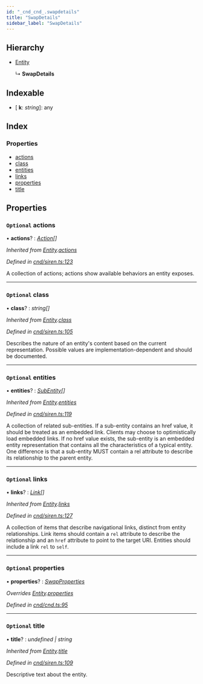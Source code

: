 ```yaml
---
id: "_cnd_cnd_.swapdetails"
title: "SwapDetails"
sidebar_label: "SwapDetails"
---
```


## Hierarchy

* [Entity](_cnd_siren_.entity.md)

  ↳ **SwapDetails**

## Indexable

* \[ **k**: *string*\]: any

## Index

### Properties

* [actions](_cnd_cnd_.swapdetails.md#optional-actions)
* [class](_cnd_cnd_.swapdetails.md#optional-class)
* [entities](_cnd_cnd_.swapdetails.md#optional-entities)
* [links](_cnd_cnd_.swapdetails.md#optional-links)
* [properties](_cnd_cnd_.swapdetails.md#optional-properties)
* [title](_cnd_cnd_.swapdetails.md#optional-title)

## Properties

### `Optional` actions

• **actions**? : *[Action](_cnd_siren_.action.md)[]*

*Inherited from [Entity](_cnd_siren_.entity.md).[actions](_cnd_siren_.entity.md#optional-actions)*

*Defined in [cnd/siren.ts:123](https://github.com/comit-network/comit-js-sdk/blob/d75521e/src/cnd/siren.ts#L123)*

A collection of actions; actions show available behaviors an entity exposes.

___

### `Optional` class

• **class**? : *string[]*

*Inherited from [Entity](_cnd_siren_.entity.md).[class](_cnd_siren_.entity.md#optional-class)*

*Defined in [cnd/siren.ts:105](https://github.com/comit-network/comit-js-sdk/blob/d75521e/src/cnd/siren.ts#L105)*

Describes the nature of an entity's content based on the current representation. Possible values are implementation-dependent and should be documented.

___

### `Optional` entities

• **entities**? : *[SubEntity](../modules/_cnd_siren_.md#subentity)[]*

*Inherited from [Entity](_cnd_siren_.entity.md).[entities](_cnd_siren_.entity.md#optional-entities)*

*Defined in [cnd/siren.ts:119](https://github.com/comit-network/comit-js-sdk/blob/d75521e/src/cnd/siren.ts#L119)*

A collection of related sub-entities. If a sub-entity contains an href value, it should be treated as an embedded link. Clients may choose to optimistically load embedded links. If no href value exists, the sub-entity is an embedded entity representation that contains all the characteristics of a typical entity. One difference is that a sub-entity MUST contain a rel attribute to describe its relationship to the parent entity.

___

### `Optional` links

• **links**? : *[Link](_cnd_siren_.link.md)[]*

*Inherited from [Entity](_cnd_siren_.entity.md).[links](_cnd_siren_.entity.md#optional-links)*

*Defined in [cnd/siren.ts:127](https://github.com/comit-network/comit-js-sdk/blob/d75521e/src/cnd/siren.ts#L127)*

A collection of items that describe navigational links, distinct from entity relationships. Link items should contain a `rel` attribute to describe the relationship and an `href` attribute to point to the target URI. Entities should include a link `rel` to `self`.

___

### `Optional` properties

• **properties**? : *[SwapProperties](_cnd_cnd_.swapproperties.md)*

*Overrides [Entity](_cnd_siren_.entity.md).[properties](_cnd_siren_.entity.md#optional-properties)*

*Defined in [cnd/cnd.ts:95](https://github.com/comit-network/comit-js-sdk/blob/d75521e/src/cnd/cnd.ts#L95)*

___

### `Optional` title

• **title**? : *undefined | string*

*Inherited from [Entity](_cnd_siren_.entity.md).[title](_cnd_siren_.entity.md#optional-title)*

*Defined in [cnd/siren.ts:109](https://github.com/comit-network/comit-js-sdk/blob/d75521e/src/cnd/siren.ts#L109)*

Descriptive text about the entity.
